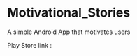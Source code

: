 # Motivational_Stories 

A simple Android App that motivates users

Play Store link : <a href="play.google.com/store/apps/details?id=com.ionicframework.story371955"> </a>
